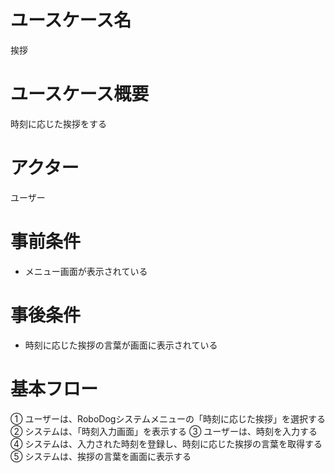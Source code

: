 # ユースケース名
挨拶
# ユースケース概要
時刻に応じた挨拶をする
# アクター
ユーザー
# 事前条件
- メニュー画面が表示されている
# 事後条件
- 時刻に応じた挨拶の言葉が画面に表示されている
# 基本フロー
➀ ユーザーは、RoboDogシステムメニューの「時刻に応じた挨拶」を選択する
➁ システムは、「時刻入力画面」を表示する
➂ ユーザーは、時刻を入力する
➃ システムは、入力された時刻を登録し、時刻に応じた挨拶の言葉を取得する
➄ システムは、挨拶の言葉を画面に表示する